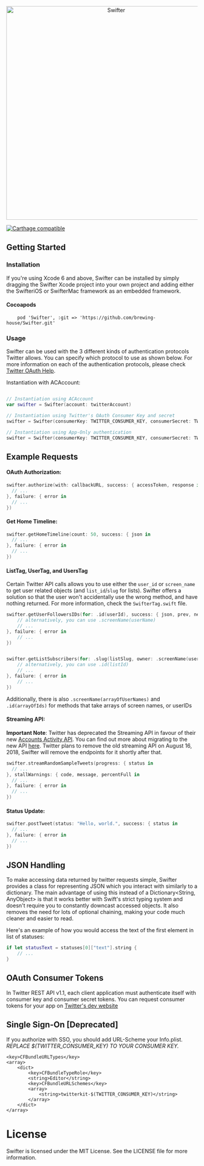 <p align="center" >
  <img src="swifter_logo.png" alt="Swifter" title="Swifter" width="563">
</p>

[![Carthage compatible](https://img.shields.io/badge/Carthage-compatible-4BC51D.svg?style=flat)](https://github.com/Carthage/Carthage)
## Getting Started

### Installation

If you're using Xcode 6 and above, Swifter can be installed by simply dragging the Swifter Xcode project into your own project and adding either the SwifteriOS or SwifterMac framework as an embedded framework.

#### Cocoapods

```
	pod 'Swifter', :git => 'https://github.com/brewing-house/Swifter.git'
```

### Usage

Swifter can be used with the 3 different kinds of authentication protocols Twitter allows. You can specify which protocol to use as shown below. For more information on each of the authentication protocols, please check [Twitter OAuth Help](https://dev.twitter.com/oauth).

Instantiation with ACAccount:

```swift

// Instantiation using ACAccount
var swifter = Swifter(account: twitterAccount)

// Instantiation using Twitter's OAuth Consumer Key and secret
swifter = Swifter(consumerKey: TWITTER_CONSUMER_KEY, consumerSecret: TWITTER_CONSUMER_SECRET)

// Instantiation using App-Only authentication
swifter = Swifter(consumerKey: TWITTER_CONSUMER_KEY, consumerSecret: TWITTER_CONSUMER_SECRET, appOnly: true)

```

## Example Requests

#### OAuth Authorization:

```swift
swifter.authorize(with: callbackURL, success: { accessToken, response in
  // ...
}, failure: { error in
  // ...
})
```

#### Get Home Timeline:

```swift
swifter.getHomeTimeline(count: 50, success: { json in
  // ...
}, failure: { error in
  // ...
})
```

#### ListTag, UserTag, and UsersTag
Certain  Twitter API calls allows you to use either the `user_id` or `screen_name` to get user related objects (and `list_id`/`slug` for lists). Swifter offers a solution so that the user won't accidentally use the wrong method, and have nothing returned. For more information, check the `SwifterTag.swift` file.

```swift
swifter.getUserFollowersIDs(for: .id(userId), success: { json, prev, next in
    // alternatively, you can use .screenName(userName)
    // ...
}, failure: { error in
    // ...
})

```

```swift

swifter.getListSubscribers(for: .slug(listSlug, owner: .screenName(userName)), success: { json, prev, next in
    // alternatively, you can use .id(listId)
    // ...
}, failure: { error in
    // ...
})

```
Additionally, there is also `.screenName(arrayOfUserNames)` and `.id(arrayOfIds)` for methods that take arrays of screen names, or userIDs

#### Streaming API:

**Important Note**: Twitter has deprecated the Streaming API in favour of their new [Accounts Activity API](https://developer.twitter.com/en/docs/accounts-and-users/subscribe-account-activity/api-reference/aaa-enterprise). You can find out more about migrating to the new API [here](https://developer.twitter.com/en/docs/accounts-and-users/subscribe-account-activity/migration/us-ss-migration-guide). Twitter plans to remove the old streaming API on August 16, 2018, Swifter will remove the endpoints for it shortly after that. 

```swift
swifter.streamRandomSampleTweets(progress: { status in
  // ...
}, stallWarnings: { code, message, percentFull in
  // ...
}, failure: { error in
  // ...
})
```

#### Status Update:

```swift
swifter.postTweet(status: "Hello, world.", success: { status in
  // ...
}, failure: { error in
  // ...
})
```

## JSON Handling

To make accessing data returned by twitter requests simple, Swifter provides a class for representing JSON which you interact with similarly to a dictionary. The main advantage of using this instead of a Dictionary<String, AnyObject> is that it works better with Swift's strict typing system and doesn't require you to constantly downcast accessed objects. It also removes the need for lots of optional chaining, making your code much cleaner and easier to read.

Here's an example of how you would access the text of the first element in list of statuses:

```swift
if let statusText = statuses[0]["text"].string {
    // ...
}
```

## OAuth Consumer Tokens

In Twitter REST API v1.1, each client application must authenticate itself with consumer key and consumer secret tokens. You can request consumer tokens for your app on [Twitter's dev website](https://dev.twitter.com/apps)

## Single Sign-On [Deprecated]

If you authorize with SSO, you should add URL-Scheme your Info.plist.
*REPLACE $(TWITTER_CONSUMER_KEY) TO YOUR CONSUMER KEY.*

```
<key>CFBundleURLTypes</key>
<array>
	<dict>
		<key>CFBundleTypeRole</key>
		<string>Editor</string>
		<key>CFBundleURLSchemes</key>
		<array>
			<string>twitterkit-$(TWITTER_CONSUMER_KEY)</string>
		</array>
	</dict>
</array>
```

# License

Swifter is licensed under the MIT License. See the LICENSE file for more information.
